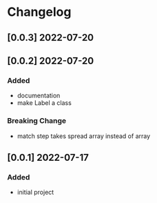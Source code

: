 # Changelog
<!-- https://keepachangelog.com/en/1.0.0/ -->

## [0.0.3]  2022-07-20

## [0.0.2]  2022-07-20
### Added
- documentation
- make Label a class
### Breaking Change
- match step takes spread array instead of array

## [0.0.1]  2022-07-17
### Added
- initial project
